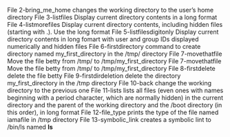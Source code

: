 File 2-bring_me_home changes the working directory to the user’s home directory
File 3-listfiles Display current directory contents in a long format
File 4-listmorefiles Display current directory contents, including hidden files (starting with .). Use the long format
File 5-listfilesdigitonly Display current directory contents in long fomart with user and group IDs displayed numerically and hidden files
File 6-firstdirectory command to create directory named my_first_directory in the /tmp/ directory
File 7-movethatfile Move the file betty from /tmp/ to /tmp/my_first_directory
File 7-movethatfile Move the file betty from /tmp/ to /tmp/my_first_directory
File 8-firstdelete delete the file betty
File 9-firstdirdeletion delete the directory my_first_directory in the /tmp directory
File 10-back change the working directory to the previous one
File 11-lists lists all files (even ones with names beginning with a period character, which are normally hidden) in the current directory and the parent of the working directory and the /boot directory (in this order), in long format
File 12-file_type prints the type of the file named iamafile in /tmp directory
File 13-symbolic_link creates a symbolic lint to /bin/ls named __ls__
